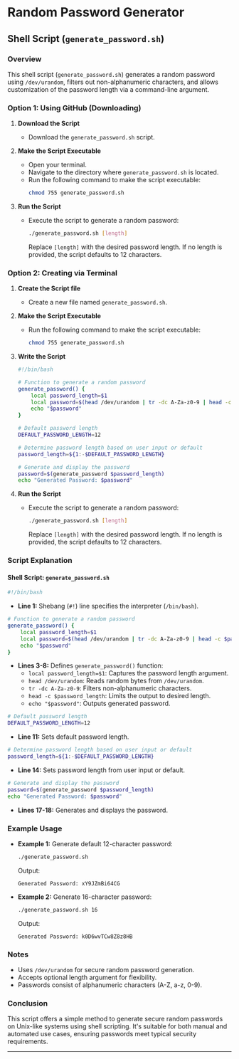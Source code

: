 # Random Password Generator

## Shell Script (`generate_password.sh`)

### Overview

This shell script (`generate_password.sh`) generates a random password using `/dev/urandom`, filters out non-alphanumeric characters, and allows customization of the password length via a command-line argument.

### Option 1: Using GitHub (Downloading)

1. **Download the Script**

   - Download the `generate_password.sh` script.

2. **Make the Script Executable**

   - Open your terminal.
   - Navigate to the directory where `generate_password.sh` is located.
   - Run the following command to make the script executable:
     ```sh
     chmod 755 generate_password.sh
     ```

3. **Run the Script**

   - Execute the script to generate a random password:
     ```sh
     ./generate_password.sh [length]
     ```
     Replace `[length]` with the desired password length. If no length is provided, the script defaults to 12 characters.

### Option 2: Creating via Terminal

1. **Create the Script file**

   - Create a new file named `generate_password.sh`.

2. **Make the Script Executable**

   - Run the following command to make the script executable:
     ```sh
     chmod 755 generate_password.sh
     ```

3. **Write the Script**

   ```bash
   #!/bin/bash

   # Function to generate a random password
   generate_password() {
       local password_length=$1
       local password=$(head /dev/urandom | tr -dc A-Za-z0-9 | head -c $password_length)
       echo "$password"
   }

   # Default password length
   DEFAULT_PASSWORD_LENGTH=12

   # Determine password length based on user input or default
   password_length=${1:-$DEFAULT_PASSWORD_LENGTH}

   # Generate and display the password
   password=$(generate_password $password_length)
   echo "Generated Password: $password"
   ```

4. **Run the Script**

   - Execute the script to generate a random password:
     ```sh
     ./generate_password.sh [length]
     ```
     Replace `[length]` with the desired password length. If no length is provided, the script defaults to 12 characters.

### Script Explanation

#### Shell Script: `generate_password.sh`

```bash
#!/bin/bash
```

- **Line 1:** Shebang (`#!`) line specifies the interpreter (`/bin/bash`).

```bash
# Function to generate a random password
generate_password() {
    local password_length=$1
    local password=$(head /dev/urandom | tr -dc A-Za-z0-9 | head -c $password_length)
    echo "$password"
}
```

- **Lines 3-8:** Defines `generate_password()` function:
  - `local password_length=$1`: Captures the password length argument.
  - `head /dev/urandom`: Reads random bytes from `/dev/urandom`.
  - `tr -dc A-Za-z0-9`: Filters non-alphanumeric characters.
  - `head -c $password_length`: Limits the output to desired length.
  - `echo "$password"`: Outputs generated password.

```bash
# Default password length
DEFAULT_PASSWORD_LENGTH=12
```

- **Line 11:** Sets default password length.

```bash
# Determine password length based on user input or default
password_length=${1:-$DEFAULT_PASSWORD_LENGTH}
```

- **Line 14:** Sets password length from user input or default.

```bash
# Generate and display the password
password=$(generate_password $password_length)
echo "Generated Password: $password"
```

- **Lines 17-18:** Generates and displays the password.

### Example Usage

- **Example 1:** Generate default 12-character password:
  ```sh
  ./generate_password.sh
  ```
  Output:
  ```
  Generated Password: xY9JZmBi64CG
  ```

- **Example 2:** Generate 16-character password:
  ```sh
  ./generate_password.sh 16
  ```
  Output:
  ```
  Generated Password: k0D6wvTCw8Z8z8HB
  ```

### Notes

- Uses `/dev/urandom` for secure random password generation.
- Accepts optional length argument for flexibility.
- Passwords consist of alphanumeric characters (A-Z, a-z, 0-9).

### Conclusion

This script offers a simple method to generate secure random passwords on Unix-like systems using shell scripting. It's suitable for both manual and automated use cases, ensuring passwords meet typical security requirements.

---

